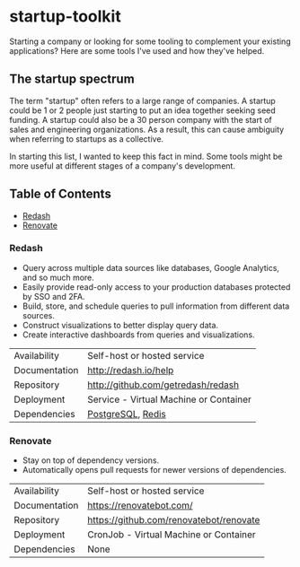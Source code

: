 # startup-toolkit

Starting a company or looking for some tooling to complement your existing applications?
Here are some tools I've used and how they've helped.

## The startup spectrum

The term "startup" often refers to a large range of companies.
A startup could be 1 or 2 people just starting to put an idea together seeking seed funding.
A startup could also be a 30 person company with the start of sales and engineering organizations.
As a result, this can cause ambiguity when referring to startups as a collective.

In starting this list, I wanted to keep this fact in mind.
Some tools might be more useful at different stages of a company's development.

## Table of Contents

- [Redash](#Redash)
- [Renovate](#Renovate)

[postgresql]: https://postgresql.org
[redis]: https://redislabs.com

### Redash

- Query across multiple data sources like databases, Google Analytics, and so much more.
- Easily provide read-only access to your production databases protected by SSO and 2FA.
- Build, store, and schedule queries to pull information from different data sources.
- Construct visualizations to better display query data.
- Create interactive dashboards from queries and visualizations.

|               |                                        |
| :------------ | :------------------------------------- |
| Availability  | Self-host or hosted service            |
| Documentation | http://redash.io/help                  |
| Repository    | http://github.com/getredash/redash     |
| Deployment    | Service - Virtual Machine or Container |
| Dependencies  | [PostgreSQL][], [Redis][]              |

### Renovate

- Stay on top of dependency versions.
- Automatically opens pull requests for newer versions of dependencies.

|               |                                         |
| :------------ | :-------------------------------------- |
| Availability  | Self-host or hosted service             |
| Documentation | https://renovatebot.com/                |
| Repository    | https://github.com/renovatebot/renovate |
| Deployment    | CronJob - Virtual Machine or Container  |
| Dependencies  | None                                    |
